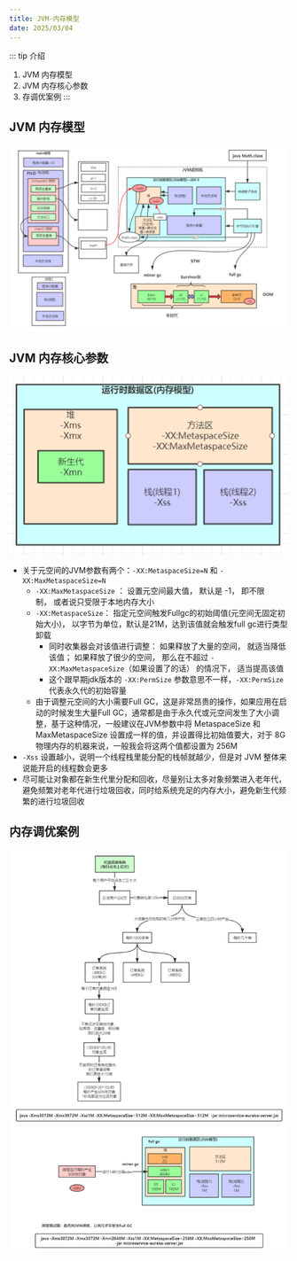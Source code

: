 ```yaml
---
title: JVM-内存模型
date: 2025/03/04
---
```


::: tip 介绍
1. JVM 内存模型
2. JVM 内存核心参数
3. 存调优案例
:::

## JVM 内存模型

![JVM 内存模型](static/JVM-内存模型-内存模型.png)

## JVM 内存核心参数

![JVM 核心参数](static/JVM-内存模型-核心参数.png)

- 关于元空间的JVM参数有两个：`-XX:MetaspaceSize=N` 和 `-XX:MaxMetaspaceSize=N`
	- `-XX:MaxMetaspaceSize` ： 设置元空间最大值， 默认是 -1， 即不限制， 或者说只受限于本地内存大小
	- `-XX:MetaspaceSize`： 指定元空间触发Fullgc的初始阈值(元空间无固定初始大小)， 以字节为单位，默认是21M，达到该值就会触发full gc进行类型卸载
		- 同时收集器会对该值进行调整： 如果释放了大量的空间， 就适当降低该值； 如果释放了很少的空间， 那么在不超过 `-XX:MaxMetaspaceSize`（如果设置了的话） 的情况下， 适当提高该值
		- 这个跟早期jdk版本的 `-XX:PermSize` 参数意思不一样，`-XX:PermSize` 代表永久代的初始容量
	- 由于调整元空间的大小需要Full GC，这是非常昂贵的操作，如果应用在启动的时候发生大量Full GC，通常都是由于永久代或元空间发生了大小调整，基于这种情况，一般建议在JVM参数中将 MetaspaceSize 和 MaxMetaspaceSize 设置成一样的值，并设置得比初始值要大，对于 8G 物理内存的机器来说，一般我会将这两个值都设置为 256M
- `-Xss` 设置越小，说明一个线程栈里能分配的栈帧就越少，但是对 JVM 整体来说能开启的线程数会更多
- 尽可能让对象都在新生代里分配和回收，尽量别让太多对象频繁进入老年代，避免频繁对老年代进行垃圾回收，同时给系统充足的内存大小，避免新生代频繁的进行垃圾回收

## 内存调优案例

![JVM 内存调优案例](static/JVM-内存模型-案例.png)
